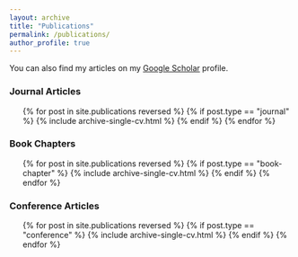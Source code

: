 ```yaml
---
layout: archive
title: "Publications"
permalink: /publications/
author_profile: true
---
```

You can also find my articles on my <a href="https://scholar.google.com/citations?user=24Q2ayQAAAAJ&hl=en"> Google Scholar</a> profile.

### Journal Articles

<ul>{% for post in site.publications reversed %}
  {% if post.type == "journal" %}
    {% include archive-single-cv.html %}
  {% endif %}
{% endfor %}</ul>

### Book Chapters

<ul>{% for post in site.publications reversed %}
  {% if post.type == "book-chapter" %}
    {% include archive-single-cv.html %}
  {% endif %}
{% endfor %}</ul>

### Conference Articles

<ul>{% for post in site.publications reversed %}
  {% if post.type == "conference" %}
    {% include archive-single-cv.html %}
  {% endif %}
{% endfor %}</ul>
